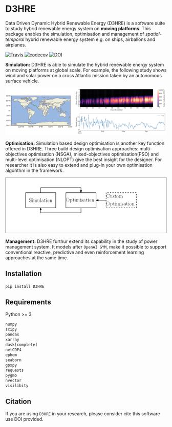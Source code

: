 # D3HRE
Data Driven Dynamic Hybrid Renewable Energy (D3HRE) is a software suite to study hybrid renewable energy system on **moving platforms**. This package enables the simulation, optimisation and management of *spatial-temporal* hybrid renewable energy system e.g. on ships, airballons and airplanes.  

[![Travis](https://travis-ci.org/tsaoyu/D3HRE.svg?branch=master)](https://travis-ci.org/tsaoyu/D3HRE)
[![codecov](https://codecov.io/gh/tsaoyu/D3HRE/branch/master/graph/badge.svg)](https://codecov.io/gh/tsaoyu/D3HRE)
[![DOI](https://zenodo.org/badge/129913383.svg)](https://zenodo.org/badge/latestdoi/129913383)

**Simulation:** D3HRE is able to simulate the hybrid renewable energy system on moving platforms at global scale. For example, the following study shows wind and solar power on a cross Atlantic mission taken by an autonomous surface vehicle. 

![](imgs/datademo.png)

**Optimisation:** Simulation based design optimisation is another key function offered in D3HRE. Three build design optimisation approaches: multi-objectives optimisation (NSGA), mixed-objectives optimisation(PSO) and multi-level optimisation (NLOPT) give the best insight for the designer. For researcher it is also easy to extend and plug-in your own optimisation algorithm in the framework. 

![](imgs/optimisation.png)

**Management:** D3HRE furthur extend its capability in the study of power management system. It models after `OpenAI GYM`, make it possible to support conventional reactive, predictive and even reinforcement learning approaches at the same time. 


## Installation 

`pip install D3HRE`

## Requirements

Python >= 3
```
numpy
scipy
pandas
xarray
dask[complete]
netCDF4
ephem
seaborn
gpxpy
requests
pygmo
nvector
visilibity
```


## Citation
If you are using `D3HRE` in your research, please consider cite this software use DOI provided. 


